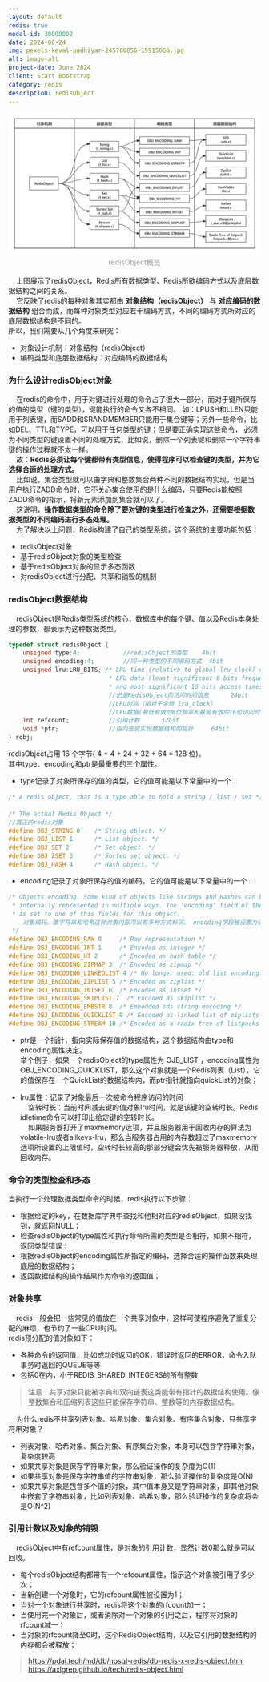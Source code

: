 ```yaml
---
layout: default
redis: true
modal-id: 30000002
date: 2024-06-24
img: pexels-keval-padhiyar-245700856-19915666.jpg
alt: image-alt
project-date: June 2024
client: Start Bootstrap
category: redis
description: redisObject
---
```


<center>   
<img src="img/redis/redisObject/redisObject.jpg" class="img-responsive img-centered" alt="image-alt">
<div style="color:orange; border-bottom: 1px solid #d9d9d9;
    display: inline-block;
    color: #999;
    padding: 2px;">redisObject概览</div>
</center> 

&nbsp;&nbsp;&nbsp;&nbsp;上图展示了redisObject，Redis所有数据类型、Redis所欲编码方式以及底层数据结构之间的关系。  
&nbsp;&nbsp;&nbsp;&nbsp;它反映了redis的每种对象其实都由 **对象结构（redisObject）** 与 **对应编码的数据结构** 组合而成，而每种对象类型对应若干编码方式，不同的编码方式所对应的底层数据结构是不同的。  
所以，我们需要从几个角度来研究：
- 对象设计机制：对象结构（redisObject）
- 编码类型和底层数据结构：对应编码的数据结构  


### 为什么设计redisObject对象    
   
&nbsp;&nbsp;&nbsp;&nbsp;在redis的命令中，用于对键进行处理的命令占了很大一部分，而对于键所保存的值的类型（键的类型），键能执行的命令又各不相同。
如：LPUSH和LLEN只能用于列表键，而SADD和SRANDMEMBER只能用于集合键等；另外一些命令，比如DEL、TTL和TYPE，可以用于任何类型的键；但是要正确实现这些命令，
必须为不同类型的键设置不同的处理方式，比如说，删除一个列表键和删除一个字符串键的操作过程就不太一样。  
&nbsp;&nbsp;&nbsp;&nbsp;故：**Redis必须让每个键都带有类型信息，使得程序可以检查键的类型，并为它选择合适的处理方式。**  
&nbsp;&nbsp;&nbsp;&nbsp;比如说，集合类型就可以由字典和整数集合两种不同的数据结构实现，但是当用户执行ZADD命令时，它不关心集合使用的是什么编码，只要Redis能按照ZADD命令的指示，将新元素添加到集合就可以了。  
&nbsp;&nbsp;&nbsp;&nbsp;这说明，**操作数据类型的命令除了要对键的类型进行检查之外，还需要根据数据类型的不同编码进行多态处理。**  
&nbsp;&nbsp;&nbsp;&nbsp;为了解决以上问题，Redis构建了自己的类型系统，这个系统的主要功能包括：
- redisObject对象
- 基于redisObject对象的类型检查
- 基于redisObject对象的显示多态函数
- 对redisObject进行分配、共享和销毁的机制

### redisObject数据结构  
&nbsp;&nbsp;&nbsp;&nbsp;redisObject是Redis类型系统的核心，数据库中的每个键、值以及Redis本身处理的参数，都表示为这种数据类型。  
``` C
typedef struct redisObject {
    unsigned type:4;            //redisObject的类型    4bit
    unsigned encoding:4;        //同一种类型的不同编码方式  4bit
    unsigned lru:LRU_BITS; /* LRU time (relative to global lru_clock) or  
                            * LFU data (least significant 8 bits frequency
                            * and most significant 16 bits access time). */
                            //记录RedisObject的访问时间信息      24bit
                            //LRU时间（相对于全局 lru_clock）
                            //LFU数据(最低有效的8位频率和最高有效的16位访问时间)
    int refcount;           //引用计数      32bit
    void *ptr;              //指向底层实现数据结构的指针     64bit
} robj;
```  

redisObject占用 16 个字节( 4 + 4 + 24 + 32 + 64 = 128 位)。  
其中type、encoding和ptr是最重要的三个属性。  
- type记录了对象所保存的值的类型，它的值可能是以下常量中的一个：  

```C
/* A redis object, that is a type able to hold a string / list / set */

/* The actual Redis Object */
//真正的redis对象
#define OBJ_STRING 0    /* String object. */
#define OBJ_LIST 1      /* List object. */
#define OBJ_SET 2       /* Set object. */
#define OBJ_ZSET 3      /* Sorted set object. */
#define OBJ_HASH 4      /* Hash object. */
```
- encoding记录了对象所保存的值的编码，它的值可能是以下常量中的一个：  

```C
/* Objects encoding. Some kind of objects like Strings and Hashes can be
 * internally represented in multiple ways. The 'encoding' field of the object
 * is set to one of this fields for this object.
    对象编码。像字符串和哈希这种对象内部可以有多种方式标识。 encoding字段被设置为该对象的其中一个字段
 */
#define OBJ_ENCODING_RAW 0     /* Raw representation */
#define OBJ_ENCODING_INT 1     /* Encoded as integer */
#define OBJ_ENCODING_HT 2      /* Encoded as hash table */
#define OBJ_ENCODING_ZIPMAP 3  /* Encoded as zipmap */
#define OBJ_ENCODING_LINKEDLIST 4 /* No longer used: old list encoding. */
#define OBJ_ENCODING_ZIPLIST 5 /* Encoded as ziplist */
#define OBJ_ENCODING_INTSET 6  /* Encoded as intset */
#define OBJ_ENCODING_SKIPLIST 7  /* Encoded as skiplist */
#define OBJ_ENCODING_EMBSTR 8  /* Embedded sds string encoding */
#define OBJ_ENCODING_QUICKLIST 9 /* Encoded as linked list of ziplists */
#define OBJ_ENCODING_STREAM 10 /* Encoded as a radix tree of listpacks */
```
- ptr是一个指针，指向实际保存值的数据结构，这个数据结构由type和encoding属性决定。  
举个例子，如果一个redisObject的type属性为 OJB_LIST ，encoding属性为 OBJ_ENCODING_QUICKLIST，那么这个对象就是一个Redis列表（List），它的值保存在一个QuickList的数据结构内，而ptr指针就指向quickList的对象；  

- lru属性：记录了对象最后一次被命令程序访问的时间  
&nbsp;&nbsp;&nbsp;&nbsp;空转时长：当前时间减去键的值对象lru时间，就是该键的空转时长。Redis idletime命令可以打印出给定键的空转时长。  
&nbsp;&nbsp;&nbsp;&nbsp;如果服务器打开了maxmemory选项，并且服务器用于回收内存的算法为volatile-lru或者allkeys-lru，那么当服务器占用的内存数超过了maxmemory选项所设置的上限值时，空转时长较高的那部分键会优先被服务器释放，从而回收内存。  


### 命令的类型检查和多态   

当执行一个处理数据类型命令的时候，redis执行以下步骤：
- 根据给定的key，在数据库字典中查找和他相对应的redisObject，如果没找到，就返回NULL；  
- 检查redisObject的type属性和执行命令所需的类型是否相符，如果不相符，返回类型错误；  
- 根据redisObject的encoding属性所指定的编码，选择合适的操作函数来处理底层的数据结构；  
- 返回数据结构的操作结果作为命令的返回值；  


### 对象共享  

&nbsp;&nbsp;&nbsp;&nbsp;redis一般会把一些常见的值放在一个共享对象中，这样可使程序避免了重复分配的麻烦，也节约了一些CPU时间。  
redis预分配的值对象如下：  
- 各种命令的返回值，比如成功时返回的OK，错误时返回的ERROR，命令入队事务时返回的QUEUE等等
- 包括0在内，小于REDIS_SHARED_INTEGERS的所有整数  

> 注意：共享对象只能被字典和双向链表这类能带有指针的数据结构使用。像整数集合和压缩列表这些只能保存字符串、整数等的内存数据结构。  

&nbsp;&nbsp;&nbsp;&nbsp;为什么redis不共享列表对象、哈希对象、集合对象、有序集合对象，只共享字符串对象？  
- 列表对象、哈希对象、集合对象、有序集合对象，本身可以包含字符串对象，复杂度较高
- 如果共享对象是保存字符串对象，那么验证操作的复杂度为O(1)
- 如果共享对象是保存字符串值的字符串对象，那么验证操作的复杂度是O(N)
- 如果共享对象是包含多个值的对象，其中值本身又是字符串对象，即其他对象中嵌套了字符串对象，比如列表对象、哈希对象，那么验证操作的复杂度将会是O(N^2)


### 引用计数以及对象的销毁      

&nbsp;&nbsp;&nbsp;&nbsp;redisObject中有refcount属性，是对象的引用计数，显然计数0那么就是可以回收。  
- 每个redisObject结构都带有一个refcount属性，指示这个对象被引用了多少次；
- 当新创建一个对象时，它的refcount属性被设置为1；
- 当对一个对象进行共享时，redis将这个对象的rfcount加一；
- 当使用完一个对象后，或者消除对一个对象的引用之后，程序将对象的rfcount减一；
- 当对象的rfcount降至0时，这个RedisObject结构，以及它引用的数据结构的内存都会被释放；  



> https://pdai.tech/md/db/nosql-redis/db-redis-x-redis-object.html
> https://axlgrep.github.io/tech/redis-object.html
